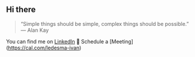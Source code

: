 ## Hi there

> “Simple things should be simple, complex things should be possible.” — Alan Kay

You can find me on [LinkedIn](https://www.linkedin.com/in/ledesma-ivan/)
📆 Schedule a [Meeting] (https://cal.com/ledesma-ivan)

